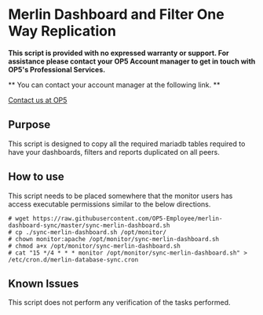 # Merlin Dashboard and Filter One Way Replication

**This script is provided with no expressed warranty or support.  For assistance please contact your OP5 Account manager to get in touch with OP5's Professional Services.**

** You can contact your account manager at the following link. **

[Contact us at OP5](https://www.op5.com/contact-us/)


## Purpose
This script is designed to copy all the required mariadb tables required to have your dashboards, filters and reports duplicated on all peers.

## How to use
This script needs to be placed somewhere that the monitor users has access executable permissions similar to the below directions.

    # wget https://raw.githubusercontent.com/OP5-Employee/merlin-dashboard-sync/master/sync-merlin-dashboard.sh
    # cp ./sync-merlin-dashboard.sh /opt/monitor/
    # chown monitor:apache /opt/monitor/sync-merlin-dashboard.sh
    # chmod a+x /opt/monitor/sync-merlin-dashboard.sh
    # cat "15 */4 * * * monitor /opt/monitor/sync-merlin-dashboard.sh" > /etc/cron.d/merlin-database-sync.cron
## Known Issues
This script does not perform any verification of the tasks performed.
